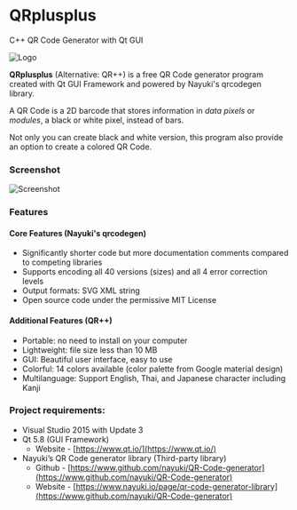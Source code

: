 # QRplusplus
C++ QR Code Generator with Qt GUI

![Logo](http://i.imgur.com/ZV3WPYq.png "Logo")

**QRplusplus** (Alternative: QR++) is a free QR Code generator program created with Qt GUI Framework and powered by Nayuki's qrcodegen library. 

A QR Code is a 2D barcode that stores information in *data pixels* or *modules*, a black or white pixel, instead of bars.

Not only you can create black and white version, this program also provide an option to create a colored QR Code.


### Screenshot
![Screenshot](http://i.imgur.com/ZUaQAOk.png "Screenshot")


### Features
#### Core Features (Nayuki's qrcodegen)
* Significantly shorter code but more documentation comments compared to competing libraries
* Supports encoding all 40 versions (sizes) and all 4 error correction levels
* Output formats: SVG XML string
* Open source code under the permissive MIT License
#### Additional Features (QR++)
* Portable: no need to install on your computer
* Lightweight: file size less than 10 MB
* GUI: Beautiful user interface, easy to use
* Colorful: 14 colors available (color palette from Google material design)
* Multilanguage: Support English, Thai, and Japanese character including Kanji


### Project requirements:
*	Visual Studio 2015 with Update 3
*	Qt 5.8 (GUI Framework)
    * Website - [https://www.qt.io/](https://www.qt.io/)
*	Nayuki’s QR Code generator library (Third-party library)
    * Github - [https://www.github.com/nayuki/QR-Code-generator](https://www.github.com/nayuki/QR-Code-generator)
    * Website - [https://www.nayuki.io/page/qr-code-generator-library](https://www.github.com/nayuki/QR-Code-generator)

